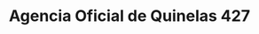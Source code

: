 ---
title: "Agencia Oficial de Quinelas 427"
url: /candelaria/agencia-oficial-de-quinelas-427/
shop: Lotterie
---